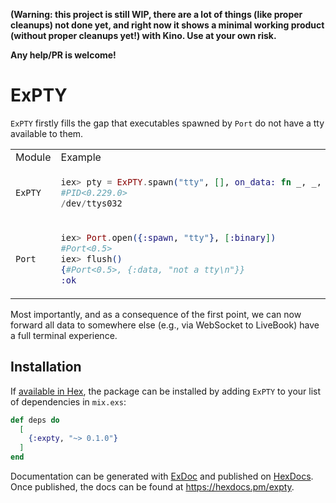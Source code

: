**(Warning: this project is still WIP, there are a lot of things (like proper cleanups) not done yet, and right now it shows a minimal working product (without proper cleanups yet!) with Kino. Use at your own risk.**

**Any help/PR is welcome!**

# ExPTY

`ExPTY` firstly fills the gap that executables spawned by `Port` do not have a tty available to them.

<table>
<tr>
<td> Module </td> <td> Example </td>
</tr>
<tr>
<td> <code>ExPTY</code> </td>
<td>

```elixir
iex> pty = ExPTY.spawn("tty", [], on_data: fn _, _, data -> IO.write(data) end)
#PID<0.229.0>
/dev/ttys032
```

</td>
</tr>
<tr>
<td> <code>Port</code> </td>
<td>

```elixir
iex> Port.open({:spawn, "tty"}, [:binary])
#Port<0.5>
iex> flush()
{#Port<0.5>, {:data, "not a tty\n"}}
:ok
```

</td>
</tr>
</table>

Most importantly, and as a consequence of the first point, we can now forward all data to somewhere else (e.g., via WebSocket to LiveBook) have a full terminal experience.

## Installation

If [available in Hex](https://hex.pm/docs/publish), the package can be installed
by adding `ExPTY` to your list of dependencies in `mix.exs`:

```elixir
def deps do
  [
    {:expty, "~> 0.1.0"}
  ]
end
```

Documentation can be generated with [ExDoc](https://github.com/elixir-lang/ex_doc)
and published on [HexDocs](https://hexdocs.pm). Once published, the docs can
be found at <https://hexdocs.pm/expty>.

